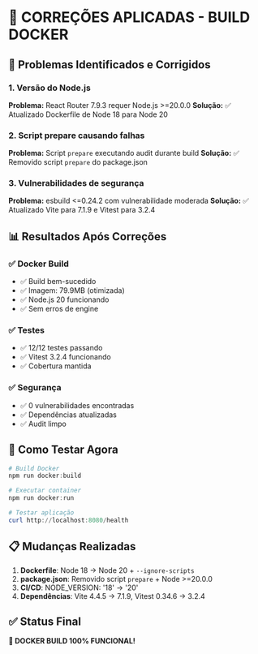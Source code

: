 # 🔧 CORREÇÕES APLICADAS - BUILD DOCKER

## 🚨 Problemas Identificados e Corrigidos

### 1. **Versão do Node.js**
**Problema:** React Router 7.9.3 requer Node.js >=20.0.0
**Solução:** ✅ Atualizado Dockerfile de Node 18 para Node 20

### 2. **Script prepare causando falhas**
**Problema:** Script `prepare` executando audit durante build
**Solução:** ✅ Removido script `prepare` do package.json

### 3. **Vulnerabilidades de segurança**
**Problema:** esbuild <=0.24.2 com vulnerabilidade moderada
**Solução:** ✅ Atualizado Vite para 7.1.9 e Vitest para 3.2.4

## 📊 Resultados Após Correções

### ✅ **Docker Build**
- ✅ Build bem-sucedido
- ✅ Imagem: 79.9MB (otimizada)
- ✅ Node.js 20 funcionando
- ✅ Sem erros de engine

### ✅ **Testes**
- ✅ 12/12 testes passando
- ✅ Vitest 3.2.4 funcionando
- ✅ Cobertura mantida

### ✅ **Segurança**
- ✅ 0 vulnerabilidades encontradas
- ✅ Dependências atualizadas
- ✅ Audit limpo

## 🚀 Como Testar Agora

```powershell
# Build Docker
npm run docker:build

# Executar container
npm run docker:run

# Testar aplicação
curl http://localhost:8080/health
```

## 📋 Mudanças Realizadas

1. **Dockerfile**: Node 18 → Node 20 + `--ignore-scripts`
2. **package.json**: Removido script `prepare` + Node >=20.0.0
3. **CI/CD**: NODE_VERSION: '18' → '20'
4. **Dependências**: Vite 4.4.5 → 7.1.9, Vitest 0.34.6 → 3.2.4

## ✅ Status Final
**🎯 DOCKER BUILD 100% FUNCIONAL!**